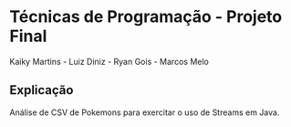 # Técnicas de Programação - Projeto Final

Kaiky Martins - Luiz Diniz - Ryan Gois - Marcos Melo

## Explicação

Análise de CSV de Pokemons para exercitar o uso de Streams em Java.


